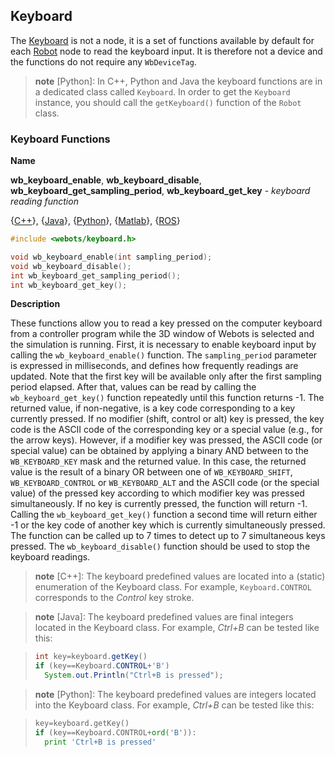## Keyboard

The [Keyboard](#keyboard) is not a node, it is a set of functions available by
default for each [Robot](robot.md) node to read the keyboard input. It is
therefore not a device and the functions do not require any `WbDeviceTag`.

> **note** [Python]:
In C++, Python and Java the keyboard functions are in a dedicated class called
`Keyboard`. In order to get the `Keyboard` instance, you should call the
`getKeyboard()` function of the `Robot` class.

### Keyboard Functions

**Name**

**wb\_keyboard\_enable**, **wb\_keyboard\_disable**, **wb\_keyboard\_get\_sampling\_period**, **wb\_keyboard\_get\_key** - *keyboard reading function*

{[C++](cpp-api.md#cpp_keyboard)}, {[Java](java-api.md#java_keyboard)}, {[Python](python-api.md#python_keyboard)}, {[Matlab](matlab-api.md#matlab_keyboard)}, {[ROS](ros-api.md)}

```c
#include <webots/keyboard.h>

void wb_keyboard_enable(int sampling_period);
void wb_keyboard_disable();
int wb_keyboard_get_sampling_period();
int wb_keyboard_get_key();
```

**Description**

These functions allow you to read a key pressed on the computer keyboard from a
controller program while the 3D window of Webots is selected and the simulation
is running. First, it is necessary to enable keyboard input by calling the
`wb_keyboard_enable()` function. The `sampling_period` parameter is expressed in
milliseconds, and defines how frequently readings are updated.
Note that the first key will be available only after the first sampling period elapsed.
After that, values can be read by calling the `wb_keyboard_get_key()`
function repeatedly until this function returns -1. The returned value, if
non-negative, is a key code corresponding to a key currently pressed. If no
modifier (shift, control or alt) key is pressed, the key code is the ASCII code
of the corresponding key or a special value (e.g., for the arrow keys). However,
if a modifier key was pressed, the ASCII code (or special value) can be obtained
by applying a binary AND between to the `WB_KEYBOARD_KEY` mask and the returned
value. In this case, the returned value is the result of a binary OR between one
of `WB_KEYBOARD_SHIFT`, `WB_KEYBOARD_CONTROL` or `WB_KEYBOARD_ALT` and the ASCII
code (or the special value) of the pressed key according to which modifier key
was pressed simultaneously.  If no key is currently pressed, the function will
return -1. Calling the `wb_keyboard_get_key()` function a second time will
return either -1 or the key code of another key which is currently
simultaneously pressed. The function can be called up to 7 times to detect up to
7 simultaneous keys pressed. The `wb_keyboard_disable()` function should be used
to stop the keyboard readings.

> **note** [C++]:
The keyboard predefined values are located into a (static) enumeration of the
Keyboard class. For example, `Keyboard.CONTROL` corresponds to the
*Control* key stroke.

<!-- -->

> **note** [Java]:
The keyboard predefined values are final integers located in the Keyboard class.
For example, *Ctrl+B* can be tested like this:

> ```java
> int key=keyboard.getKey()
> if (key==Keyboard.CONTROL+'B')
>   System.out.Println("Ctrl+B is pressed");
> ```

<!-- -->

> **note** [Python]:
The keyboard predefined values are integers located into the Keyboard class. For
example, *Ctrl+B* can be tested like this:

> ```python
> key=keyboard.getKey()
> if (key==Keyboard.CONTROL+ord('B')):
>   print 'Ctrl+B is pressed'
> ```
